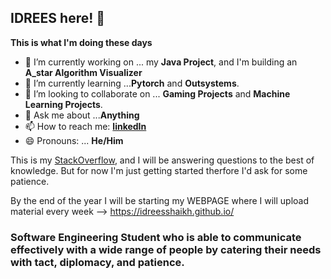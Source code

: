 ## IDREES here! 👋

**This is what I'm doing these days**

- 🔭 I’m currently working on ... my **Java Project**, and I'm building an **A_star Algorithm Visualizer** 
- 🌱 I’m currently learning ...**Pytorch** and **Outsystems**.
- 👯 I’m looking to collaborate on ... **Gaming Projects** and **Machine Learning Projects**.
- 💬 Ask me about ...**Anything**
- 📫 How to reach me: [**linkedIn**](https://www.linkedin.com/in/idreesrazak/)
- 😄 Pronouns: ... **He/Him**

This is my [StackOverflow](https://stackoverflow.com/users/14815839/idrees-razak), and I will be answering questions to the best of knowledge. But for now I'm just getting started therfore I'd ask for some patience.

By the end of the year I will be starting my WEBPAGE where I will upload material every week --> https://idreesshaikh.github.io/

### Software Engineering Student who is able to communicate effectively with a wide range of people by catering their needs with tact, diplomacy, and patience.
